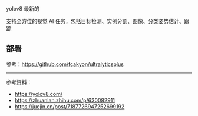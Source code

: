 

yolov8 最新的

支持全方位的视觉 AI 任务，包括目标检测、实例分割、图像、分类姿势估计、跟踪


## 部署

参考：https://github.com/fcakyon/ultralyticsplus




------------

参考资料：
- https://yolov8.com/
- https://zhuanlan.zhihu.com/p/630082911
- https://juejin.cn/post/7187726947252699192
